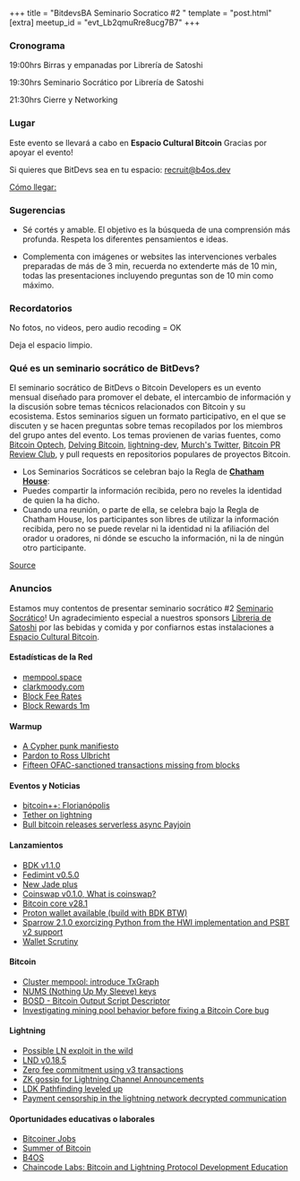 +++
title = "BitdevsBA Seminario Socratico #2 "
template = "post.html"
[extra]
meetup_id = "evt_Lb2qmuRre8ucg7B7"
+++

### Cronograma

19:00hrs Birras y empanadas por Librería de Satoshi

19:30hrs Seminario Socrático por Librería de Satoshi

21:30hrs Cierre y Networking


### Lugar
Este evento se llevará a cabo en **Espacio Cultural Bitcoin** Gracias por apoyar el evento! 

Si quieres que BitDevs sea en tu espacio: recruit@b4os.dev

[Cómo llegar:](https://www.google.com/maps/place/Espacio+Cultural+Bitcoin/@-34.5961172,-58.3758662,17z/data=!3m1!4b1!4m6!3m5!1s0x95bccaca9519acd9:0x40f35fdebe477281!8m2!3d-34.5961172!4d-58.3732859!16s%2Fg%2F11bw82ly07?entry=ttu&g_ep=EgoyMDI1MDIxOS4xIKXMDSoASAFQAw%3D%3D)

### Sugerencias
- Sé cortés y amable. El objetivo es la búsqueda de una comprensión más profunda.
Respeta los diferentes pensamientos e ideas.

- Complementa con imágenes or websites las intervenciones verbales preparadas de más de 3 min, recuerda no extenderte más de 10 min, todas las presentaciones incluyendo preguntas son de 10 min como máximo.

### Recordatorios
No fotos, no videos, pero audio recoding = OK

Deja el espacio limpio.


### Qué es un seminario socrático de BitDevs?

El seminario socrático de BitDevs o Bitcoin Developers es un evento mensual diseñado para promover el debate, el intercambio de información y la discusión sobre temas técnicos relacionados con Bitcoin y su ecosistema. Estos seminarios siguen un formato participativo, en el que se discuten y se hacen preguntas sobre temas recopilados por los miembros del grupo antes del evento.
Los temas provienen de varias fuentes, como [Bitcoin Optech](https://bitcoinops.org/en/publications/), [Delving Bitcoin](https://lists.linuxfoundation.org/pipermail/bitcoin-dev/), [lightning-dev](https://lists.linuxfoundation.org/pipermail/lightning-dev/), [Murch's Twitter](https://twitter.com/murchandamus), [Bitcoin PR Review Club](https://bitcoincore.reviews/), y pull requests en repositorios populares de proyectos Bitcoin.


- Los Seminarios Socráticos se celebran bajo la Regla de **[Chatham House](https://www.chathamhouse.org/about-us/chatham-house-rule)**:
- Puedes compartir la información recibida, pero no reveles la identidad de quien la ha dicho.
- Cuando una reunión, o parte de ella, se celebra bajo la Regla de Chatham House, los participantes son libres de utilizar la información recibida, pero no se puede revelar ni la identidad ni la afiliación del orador u oradores, ni dónde se escucho la información, ni la de ningún otro participante.

[Source](https://bitdevs.org/running-a-great-socratic-seminar/)

### Anuncios

Estamos muy contentos de presentar seminario socrático #2 [Seminario Socrático](/about)!
Un agradecimiento especial a nuestros sponsors [Libreria de Satoshi](https://libreriadesatoshi.com/)
por las bebidas y comida y por confiarnos estas instalaciones a [Espacio Cultural Bitcoin](https://www.espacioculturalbitcoin.com/).

#### Estadísticas de la Red
- [mempool.space](https://mempool.space/)
- [clarkmoody.com](https://bitcoin.clarkmoody.com/dashboard/)
- [Block Fee Rates](https://mempool.space/graphs/mining/block-fee-rates#1m)
- [Block Rewards 1m](https://mempool.space/graphs/mining/block-rewards#1m)

#### Warmup
- [A Cypher punk manifiesto](https://www.activism.net/cypherpunk/manifesto.html)
- [Pardon to Ross Ulbricht](https://www.nobsbitcoin.com/donald-trump-frees-ross/)
- [Fifteen OFAC-sanctioned transactions missing from blocks](https://b10c.me/observations/13-missing-sanctioned-transactions-2024-12/)

#### Eventos y Noticias
- [bitcoin++: Florianópolis](https://btcplusplus.dev/conf/floripa)
- [Tether on lightning](https://lightning.engineering/posts/2025-01-30-Tether-on-Lightning/)
- [Bull bitcoin releases serverless async Payjoin](https://www.bullbitcoin.com/blog/bull-bitcoin-wallet-payjoin)



#### Lanzamientos

- [BDK v1.1.0](https://github.com/bitcoindevkit/bdk/releases)
- [Fedimint v0.5.0](https://github.com/fedimint/fedimint/releases/tag/v0.5.0)
- [New Jade plus](https://www.nobsbitcoin.com/blockstream-launches-jade-plus-signing-device/)
- [Coinswap v0.1.0, What is coinswap?](https://github.com/citadel-tech/coinswap/releases/tag/v0.1.0)
- [Bitcoin core v28.1](https://www.nobsbitcoin.com/bitcoin-core-v28-1/)
- [Proton wallet available (build with BDK BTW)](https://proton.me/blog/wallet-launch)
- [Sparrow 2.1.0 exorcizing Python from the HWI implementation and PSBT v2 support](https://github.com/sparrowwallet/sparrow/releases/tag/2.1.0)
- [Wallet Scrutiny](https://walletscrutiny.com/)
  

#### Bitcoin

- [Cluster mempool: introduce TxGraph](https://bitcoincore.reviews/31363)
- [NUMS (Nothing Up My Sleeve) keys](https://delvingbitcoin.org/t/unspendable-keys-in-descriptors/304/32)
- [BOSD - Bitcoin Output Script Descriptor](https://github.com/alpenlabs/bitcoin-bosd)
- [Investigating mining pool behavior before fixing a Bitcoin Core bug](https://delvingbitcoin.org/t/analyzing-mining-pool-behavior-to-address-bitcoin-cores-double-coinbase-reservation-issue/1351)

#### Lightning

- [Possible LN exploit in the wild](https://x.com/callebtc/status/1892113315620368453)
- [LND v0.18.5](https://github.com/lightningnetwork/lnd/releases/tag/v0.18.5-beta)
- [Zero fee commitment using v3 transactions](https://github.com/lightning/bolts/pull/1228)
- [ZK gossip for Lightning Channel Announcements](https://delvingbitcoin.org/t/zk-gossip-for-lightning-channel-announcements/1407)
- [LDK Pathfinding leveled up](https://x.com/lightningdevkit/status/1889012940973449572)
- [Payment censorship in the lightning network decrypted communication](https://drops.dagstuhl.de/storage/00lipics/lipics-vol316-aft2024/LIPIcs.AFT.2024.12/LIPIcs.AFT.2024.12.pdf)


#### Oportunidades educativas o laborales
- [Bitcoiner Jobs](https://bitcoinerjobs.com/)
- [Summer of Bitcoin](https://www.summerofbitcoin.org/)
- [B4OS](https://www.libreriadesatoshi.com/b4os)
- [Chaincode Labs: Bitcoin and Lightning Protocol Development Education](https://learning.chaincode.com/)



